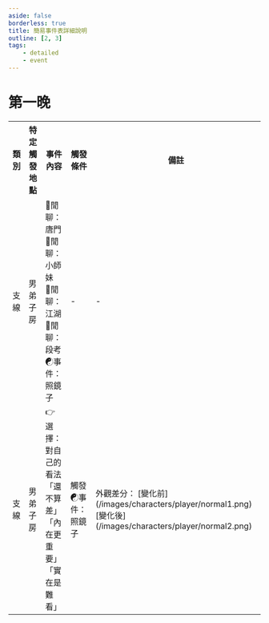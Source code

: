 ```yaml
---
aside: false
borderless: true
title: 簡易事件表詳細說明
outline: [2, 3]
tags:
    - detailed
    - event
---
```


# 第一晚

<Table class="timeline-table">
    <tr class="timeline-header">
        <th>類別</th>
        <th>特定觸發地點</th>
        <th>事件內容</th>
        <th>觸發條件</th>
        <th>備註</th>
    </tr>
	<tr>
		<td>支線</td>
		<td>男弟子房</td>
		<td>
			💬閒聊：唐門<br>
			💬閒聊：小師妹<br>
			💬閒聊：江湖<br>
			💬閒聊：段考<br>
			☯事件：照鏡子<br>
		</td>
		<td>-</td>
		<td>-</td>
	</tr>
	<tr>
		<td>支線</td>
		<td>男弟子房</td>
		<td>
			👉選擇：對自己的看法<br>
			<span title="自戀LV1、性情-2，外觀變化">「還不算差」 </span> <br>
			<span title="學問+1">「內在更重要」 </span> <br>
			<span title="性情-1、修養-1、命運+1、心相-20">「實在是難看」 </span> <br>
		</td>
		<td>觸發 ☯事件：照鏡子</td>
		<td>
		外觀差分：
		<MarkdownWrapper>
		[變化前](/images/characters/player/normal1.png)
		[變化後](/images/characters/player/normal2.png)
		</MarkdownWrapper>
		</td>
	</tr>
</table>






